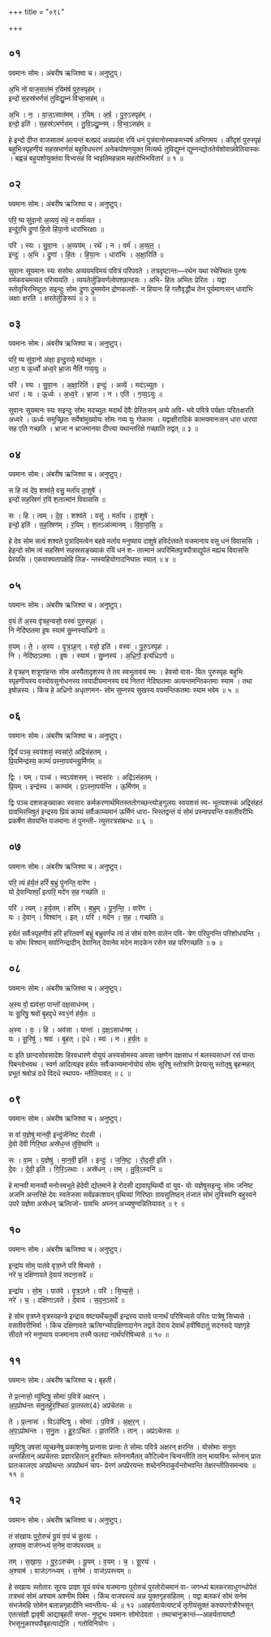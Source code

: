 +++
title = "०९८"

+++


## ०१
पवमानः सोमः। अंबरीष ऋजिश्वा च। अनुष्टुप्।

अ॒भि नो॑ वाज॒सात॑मं र॒यिम॑र्ष पुरु॒स्पृह॑म् ।  
इन्दो॑ स॒हस्र॑भर्णसं तुविद्यु॒म्नं वि॑भ्वा॒सह॑म् ॥

अ॒भि । नः॒ । वा॒ज॒ऽसात॑मम् । र॒यिम् । अ॒र्ष॒ । पु॒रु॒ऽस्पृह॑म् ।  
इन्दो॒ इति॑ । स॒हस्र॑ऽभर्णसम् । तु॒वि॒ऽद्यु॒म्नम् । वि॒भ्व॒ऽसह॑म् ॥

हे इन्दो दीप्त वाजसातमं अत्यन्तं बलप्रदं अन्नप्रदंवा रयिं धनं पुत्रंवानोस्माकमभ्यर्ष अभिगमय । कीदृशं पुरुस्पृहं बहुभिःस्पृहणीयं सहस्रभार्णसं बहुविधभरणं अनेकपोषणयुक्त मित्यर्थः तुविद्युम्नं द्युम्नन्द्योततेर्यशोवान्नंवेतियास्कः । बह्वन्नं बहुयशोयुक्तंवा विभ्वसहं वि भ्वइतिमहन्नाम महतोभिभवितारं ॥ १ ॥

## ०२
पवमानः सोमः। अंबरीष ऋजिश्वा च। अनुष्टुप्।

परि॒ ष्य सु॑वा॒नो अ॒व्ययं॒ रथे॒ न वर्मा॑व्यत ।  
इन्दु॑र॒भि द्रुणा॑ हि॒तो हि॑या॒नो धारा॑भिरक्षाः ॥

परि॑ । स्यः । सु॒वा॒नः । अ॒व्यय॑म् । रथे॑ । न । वर्म॑ । अ॒व्य॒त॒ ।  
इन्दुः॑ । अ॒भि । द्रुणा॑ । हि॒तः । हि॒या॒नः । धारा॑भिः । अ॒क्षा॒रिति॑ ॥

सुवानः सूयमानः स्यः ससोमः अव्ययमविमयं पवित्रं परिपवते । तत्रदृष्टान्तः—रथेन यथा रथेस्थितः पुरुषः वर्मकवचमव्यत परिव्ययति । व्ययतेर्लुङिवर्णलोपश्छान्दसः । अभि- हितः अभितः प्रेरितः । यद्वा स्तोतृभिरभिष्टुतः सइन्दुः सोमः द्रुणा द्रुममयेन द्रोणकलशॆ- न हियानः हि गतौवृद्धौच तेन पूर्यमाणःसन् धाराभिः अक्षाः क्षरति । क्षरतेर्लुङिरूपं ॥ २ ॥

## ०३
पवमानः सोमः। अंबरीष ऋजिश्वा च। अनुष्टुप्।

परि॒ ष्य सु॑वा॒नो अ॑क्षा॒ इन्दु॒रव्ये॒ मद॑च्युतः ।  
धारा॒ य ऊ॒र्ध्वो अ॑ध्व॒रे भ्रा॒जा नैति॑ गव्य॒युः ॥

परि॑ । स्यः । सु॒वा॒नः । अ॒क्षा॒रिति॑ । इन्दुः॑ । अव्ये॑ । मद॑ऽच्युतः ।  
धारा॑ । यः । ऊ॒र्ध्वः । अ॒ध्व॒रे । भ्रा॒जा । न । एति॑ । ग॒व्य॒ऽयुः ॥

सुवानः सूयमानः स्यः सइन्दुः सोमः मदच्युतः मदार्थं देवैः प्रेरितःसन् अव्ये अवि- भवे पवित्रे पर्यक्षाः परितःक्षरति अध्वरे । ऊर्ध्वः समुच्छ्रितः सर्वेषांमुख्योयः सोमः गव्य युः गोकामः । यद्वाक्षीरादिकं कामयमानःसन् धारा धारया सह एति गच्छति । भ्राजा न भ्राजमानया दीप्त्या यथान्तरिक्षे गच्छाति तद्वत् ॥ ३ ॥

## ०४
पवमानः सोमः। अंबरीष ऋजिश्वा च। अनुष्टुप्।

स हि त्वं दे॑व॒ शश्व॑ते॒ वसु॒ मर्ता॑य दा॒शुषे॑ ।  
इन्दो॑ सह॒स्रिणं॑ र॒यिं श॒तात्मा॑नं विवाससि ॥

सः । हि । त्वम् । दे॒व॒ । शश्व॑ते । वसु॑ । मर्ता॑य । दा॒शुषे॑ ।  
इन्दो॒ इति॑ । स॒ह॒स्रिण॑म् । र॒यिम् । श॒तऽआ॑त्मानम् । वि॒वा॒स॒सि॒ ॥

हे देव सोम सत्वं शश्वते पुत्रादिमत्वेन बहवे मर्ताय मनुष्याय दाशुषे हविर्दत्तवते यजमानाय वसु धनं विवाससि । हेइन्दो सोम त्वं सहस्रिणं सहस्रसङ्ख्याकं रयिं धनं श- तात्मानं अपरिमितपुत्रपौत्राद्युपेतं मह्यंच विवाससि प्रेरयसि । एकवाक्यतापक्षेहि तिङ- न्तस्यहियोगादनिघातः स्यात् ॥ ४ ॥

## ०५
पवमानः सोमः। अंबरीष ऋजिश्वा च। अनुष्टुप्।

व॒यं ते॑ अ॒स्य वृ॑त्रह॒न्वसो॒ वस्वः॑ पुरु॒स्पृहः॑ ।  
नि नेदि॑ष्ठतमा इ॒षः स्याम॑ सु॒म्नस्या॑ध्रिगो ॥

व॒यम् । ते॒ । अ॒स्य । वृ॒त्र॒ऽह॒न् । वसो॒ इति॑ । वस्वः॑ । पु॒रु॒ऽस्पृहः॑ ।  
नि । नेदि॑ष्ठऽतमाः । इ॒षः । स्याम॑ । सु॒म्नस्य॑ । अ॒ध्रि॒गो॒ इत्य॑ध्रिऽगो ॥

हे वृत्रहन् शत्रूणांहन्तः सोम अस्यैतादृशस्य ते तव स्वभूतावयं स्मः । हेवसो वास- यितः पुरुस्पृहः बहुभिः स्पृहणीयस्य वस्वोवसुनोधनस्य त्वयादीयमानस्य वयं नितरां नेदिष्ठतमाः अत्यन्तमन्तिकतमाः स्याम । तथा इषोन्नस्य । किंच हे अध्रिगो अधृतगमन- सोम सुम्नस्य सुखस्य वयमन्तिकतमाः स्याम भवेम ॥ ५ ॥

## ०६
पवमानः सोमः। अंबरीष ऋजिश्वा च। अनुष्टुप्।

द्विर्यं पञ्च॒ स्वय॑शसं॒ स्वसा॑रो॒ अद्रि॑संहतम् ।  
प्रि॒यमिन्द्र॑स्य॒ काम्यं॑ प्रस्ना॒पय॑न्त्यू॒र्मिण॑म् ॥

द्विः । यम् । पञ्च॑ । स्वऽय॑शसम् । स्वसा॑रः । अद्रि॑ऽसंहतम् ।  
प्रि॒यम् । इन्द्र॑स्य । काम्य॑म् । प्र॒ऽस्ना॒पय॑न्ति । ऊ॒र्मिण॑म् ॥

द्विः पञ्च दशसङ्ख्याकाः स्वसारः कर्मकरणार्थमितस्ततोगच्छन्त्योङ्गुलयः स्वयशसं स्व- भूतयशस्कं अद्रिसंहतं ग्रावभिरभिषुतं इन्द्रस्य प्रियं काम्यं सर्वैःकाम्यमानं ऊर्मिणं धारा- भिस्तद्वन्तं यं सोमं प्रस्नापयन्ति वसतीवरीभिः प्रकर्षेण सेवयन्ति यजमानाः तं पुनन्ती- त्युत्तरत्रसंबन्धः ॥ ६ ॥

## ०७
पवमानः सोमः। अंबरीष ऋजिश्वा च। अनुष्टुप्।

परि॒ त्यं ह॑र्य॒तं हरिं॑ ब॒भ्रुं पु॑नन्ति॒ वारे॑ण ।  
यो दे॒वान्विश्वाँ॒ इत्परि॒ मदे॑न स॒ह गच्छ॑ति ॥

परि॑ । त्यम् । ह॒र्य॒तम् । हरि॑म् । ब॒भ्रुम् । पु॒न॒न्ति॒ । वारे॑ण ।  
यः । दे॒वान् । विश्वा॑न् । इत् । परि॑ । मदे॑न । स॒ह । गच्छ॑ति ॥

हर्यतं सर्वैःस्पृहणीयं हरिं हरितवर्णं बभ्रुं बभ्रुवर्णंच त्यं तं सोमं वारेण वालेन पवि- त्रेण परिपुनन्ति परिशोधयन्ति । यः सोमः विश्वान् सर्वानिन्द्रादीन् देवानित् देवानेव मदेन मादकेन रसेन सह परिगच्छति ॥ ७ ॥

## ०८
पवमानः सोमः। अंबरीष ऋजिश्वा च। अनुष्टुप्।

अ॒स्य वो॒ ह्यव॑सा॒ पान्तो॑ दक्ष॒साध॑नम् ।  
यः सू॒रिषु॒ श्रवो॑ बृ॒हद्द॒धे स्व१॒॑र्ण ह॑र्य॒तः ॥

अ॒स्य । वः॒ । हि । अव॑सा । पान्तः॑ । द॒क्ष॒ऽसाध॑नम् ।  
यः । सू॒रिषु॑ । श्रवः॑ । बृ॒हत् । द॒धे । स्वः॑ । न । ह॒र्य॒तः ॥

वः इति छान्दसोवसादेशः हिरवधारणे वोयुयं अस्यसोमस्य अवसा रक्षणेन दक्षसाध नं बलस्यसाधनं रसं पान्तः पिबन्तोभवथ । स्वर्ण आदित्यइव हर्यतः सर्वैःकाम्यमानोयोयं सोमः सूरिषु स्तोत्राणि प्रेरयत्सु स्तोतृषु बृहन्महत् प्रभूतं श्रवोन्नं दधे विदधे स्थापय- न्तीतियावत् ॥ ८ ॥

## ०९
पवमानः सोमः। अंबरीष ऋजिश्वा च। अनुष्टुप्।

स वां॑ य॒ज्ञेषु॑ मानवी॒ इन्दु॑र्जनिष्ट रोदसी ।  
दे॒वो दे॑वी गिरि॒ष्ठा अस्रे॑ध॒न्तं तु॑वि॒ष्वणि॑ ॥

सः । वा॒म् । य॒ज्ञेषु॑ । मा॒न॒वी॒ इति॑ । इन्दुः॑ । ज॒नि॒ष्ट॒ । रो॒द॒सी॒ इति॑ ।  
दे॒वः । दे॒वी॒ इति॑ । गि॒रि॒ऽस्थाः । अस्रे॑धन् । तम् । तु॒वि॒ऽस्वनि॑ ॥

हे मानवी मानव्यौ मनोःस्वभूते हेदेवी द्योतमाने हे रोदसी द्यावापृथिव्यौ वां युव- योः यज्ञेषुसइन्दुः सोमः जनिष्ट अजनि अन्तरिक्षे देवः स्वतेजसा सर्वंप्रकाशयन् पृथिव्यां गिरिष्ठाः ग्रावसुतिष्ठन् तंजातं सोमं तुविस्वनि बहुस्वने उपरे यज्ञेवा अस्रेधन् ऋत्विजो- ग्रावभिः अघ्नन् अभ्यषुण्वन्नितियावत् ॥ ९ ॥

## १०
पवमानः सोमः। अंबरीष ऋजिश्वा च। अनुष्टुप्।

इन्द्रा॑य सोम॒ पात॑वे वृत्र॒घ्ने परि॑ षिच्यसे ।  
नरे॑ च॒ दक्षि॑णावते दे॒वाय॑ सदना॒सदे॑ ॥

इन्द्रा॑य । सो॒म॒ । पात॑वे । वृ॒त्र॒ऽघ्ने । परि॑ । सि॒च्य॒से॒ ।  
नरे॑ । च॒ । दक्षि॑णाऽवते । दे॒वाय॑ । स॒द॒न॒ऽसदे॑ ॥

हे सोम वृत्रघ्ने वृत्रस्यहन्त्रे इन्द्राय षष्ट्यर्थेचतुर्थी इन्द्रस्य पातवे पानार्थं परिषिच्यसे परितः पात्रेषु सिच्यसे । वसतीवरीभिर्वा । किंच दक्षिणावते ऋत्विग्भ्योदक्षिणादानेन तद्वते देवाय देवार्थं हवींषिदातुं सदनसदे यज्ञगृहे सीदते नरे मनुष्याय यजमानाय तस्मै फलदा नार्थंपरिषिच्यसे ॥ १० ॥

## ११
पवमानः सोमः। अंबरीष ऋजिश्वा च। बृहती।

ते प्र॒त्नासो॒ व्यु॑ष्टिषु॒ सोमाः॑ प॒वित्रे॑ अक्षरन् ।  
अ॒प॒प्रोथ॑न्तः सनु॒तर्हु॑र॒श्चितः॑ प्रा॒तस्ता{4} अप्र॑चेतसः ॥

ते । प्र॒त्नासः॑ । विऽउ॑ष्टिषु । सोमाः॑ । प॒वित्रे॑ । अ॒क्ष॒र॒न् ।  
अ॒प॒ऽप्रोथ॑न्तः । स॒नु॒तः । हु॒रः॒ऽचितः॑ । प्रा॒तरिति॑ । तान् । अप्र॑ऽचेतसः ॥

व्युष्टिषु उषसां व्युच्छनेषु प्रकाशनेषु प्रत्नासः प्रत्नाः ते सोमाः पवित्रे अक्षरन् क्षरन्ति । योसोमाः सनुतः अन्तर्हितान् अप्रचेतसः प्रज्ञारहितान् हुरश्चितः स्तेननामैतत् कौटिल्येन चिन्वन्तीति तान् मायाविनः स्तेनान् प्रातः प्रातःकालएव अपप्रोथन्तः अपप्रोथनं चाप- प्रेरणं अपप्रेरयन्तः शब्देननिराकुर्वन्तोभवन्ति तेक्षरन्तीतिसमन्वयः ॥ ११ ॥

## १२
पवमानः सोमः। अंबरीष ऋजिश्वा च। अनुष्टुप्।

तं स॑खायः पुरो॒रुचं॑ यू॒यं व॒यं च॑ सू॒रयः॑ ।  
अ॒श्याम॒ वाज॑गन्ध्यं स॒नेम॒ वाज॑पस्त्यम् ॥

तम् । स॒खा॒यः॒ । पु॒रः॒ऽरुच॑म् । यू॒यम् । व॒यम् । च॒ । सू॒रयः॑ ।  
अ॒श्याम॑ । वाज॑ऽगन्ध्यम् । स॒नेम॑ । वाज॑ऽपस्त्यम् ॥

हे सखायः स्तोतारः सूरयः प्राज्ञा यूयं वयंच यजमानाः पुरोरुचं पुरतोरोचमानं वा- जगन्ध्यं बलकरसाधुगन्धोपेतं तत्रभवं सोमं अश्याम अश्नीम पिबेम । किंच वाजपस्त्यं अन्न युक्तगृहसहितम् । यद्वा बलकरं सोमं सनेम संभजेमहि सोमेन बलान्नगृहादीनि भवन्तीत्य- र्थः ॥ १२ ॥आहर्यतायेत्यष्टर्चं तृतीयंसूक्तं कश्यपगोत्रौरेभसून् एतत्संज्ञौ द्वावृषी आद्याबृहती सप्ता- नुष्टुभः पवमानः सोमोदेवता । तथाचानुक्रान्तं—आहर्यतायाष्टौ रेभसूनूकाश्यपौबृहत्याद्येति । गतोविनियोगः ।